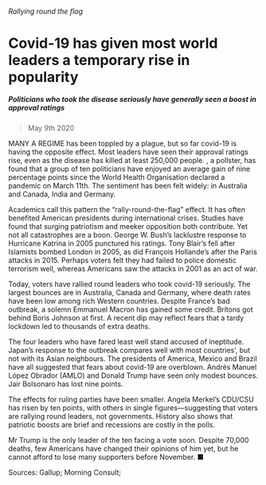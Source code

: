 ###### Rallying round the flag
# Covid-19 has given most world leaders a temporary rise in popularity 
##### Politicians who took the disease seriously have generally seen a boost in approval ratings 
> May 9th 2020 


MANY A REGIME has been toppled by a plague, but so far covid-19 is having the opposite effect. Most leaders have seen their approval ratings rise, even as the disease has killed at least 250,000 people. , a pollster, has found that a group of ten politicians have enjoyed an average gain of nine percentage points since the World Health Organisation declared a pandemic on March 11th. The sentiment has been felt widely: in Australia and Canada, India and Germany.
Academics call this pattern the “rally-round-the-flag” effect. It has often benefited American presidents during international crises. Studies have found that surging patriotism and meeker opposition both contribute. Yet not all catastrophes are a boon. George W. Bush’s lacklustre response to Hurricane Katrina in 2005 punctured his ratings. Tony Blair’s fell after Islamists bombed London in 2005, as did François Hollande’s after the Paris attacks in 2015. Perhaps voters felt they had failed to police domestic terrorism well, whereas Americans saw the attacks in 2001 as an act of war.



Today, voters have rallied round leaders who took covid-19 seriously. The largest bounces are in Australia, Canada and Germany, where death rates have been low among rich Western countries. Despite France’s bad outbreak, a solemn Emmanuel Macron has gained some credit. Britons got behind Boris Johnson at first. A recent dip may reflect fears that a tardy lockdown led to thousands of extra deaths.
The four leaders who have fared least well stand accused of ineptitude. Japan’s response to the outbreak compares well with most countries’, but not with its Asian neighbours. The presidents of America, Mexico and Brazil have all suggested that fears about covid-19 are overblown. Andrés Manuel López Obrador (AMLO) and Donald Trump have seen only modest bounces. Jair Bolsonaro has lost nine points.
The effects for ruling parties have been smaller. Angela Merkel’s CDU/CSU has risen by ten points, with others in single figures—suggesting that voters are rallying round leaders, not governments. History also shows that patriotic boosts are brief and recessions are costly in the polls.
Mr Trump is the only leader of the ten facing a vote soon. Despite 70,000 deaths, few Americans have changed their opinions of him yet, but he cannot afford to lose many supporters before November. ■
Sources: Gallup; Morning Consult; 

